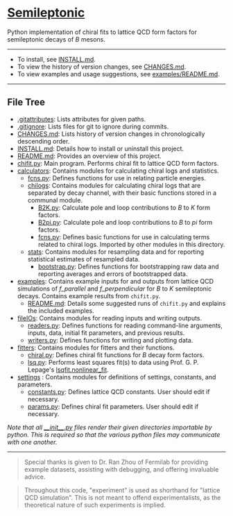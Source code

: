 <!---
  Created by Zechariah Gelzer (University of Iowa) on 2015-03-30.
  Copyright (C) 2015 Zechariah Gelzer.
 
  This program is free software: you can redistribute it and/or modify it under
  the terms of the GNU General Public License as published by the Free Software
  Foundation, either version 3 of the License, or any later version (see
  <http://www.gnu.org/licenses/>).
 
  This program is distributed in the hope that it will be useful, but WITHOUT
  ANY WARRANTY; without even the implied warranty of MERCHANTABILITY or FITNESS
  FOR A PARTICULAR PURPOSE. See the GNU General Public License for more details.
-->

[Semileptonic](https://github.com/zgelzer/semileptonic)
=======================================================

Python implementation of chiral fits to lattice QCD form factors for
semileptonic decays of *B* mesons.

---

+ To install, see [INSTALL.md](INSTALL.md).
+ To view the history of version changes, see [CHANGES.md](CHANGES.md).
+ To view examples and usage suggestions, see
  [examples/README.md](examples/README.md).

---

File Tree
---------

+ [.gitattributes](.gitattributes): Lists attributes for given paths.
+ [.gitignore](.gitignore): Lists files for git to ignore during commits.
+ [CHANGES.md](CHANGES.md): Lists history of version changes in chronologically
  descending order.
+ [INSTALL.md](INSTALL.md): Details how to install or uninstall this project.
+ [README.md](README.md): Provides an overview of this project.
+ [chifit.py](chifit.py): Main program. Performs chiral fit to lattice QCD form
  factors.
+ [calculators](calculators): Contains modules for calculating chiral logs and
  statistics.
  + [fcns.py](calculators/fcns.py): Defines functions for use in relating
    particle energies.
  + [chilogs](calculators/chilogs): Contains modules for calculating chiral logs
    that are separated by decay channel, with their basic functions stored in a
    communal module.
    + [B2K.py](calculators/chilogs/B2K.py): Calculate pole and loop
      contributions to *B* to *K* form factors.
    + [B2pi.py](calculators/chilogs/B2pi.py): Calculate pole and loop
      contributions to *B* to *pi* form factors.
    + [fcns.py](calculators/chilogs/fcns.py): Defines basic functions for use in
      calculating terms related to chiral logs. Imported by other modules in
      this directory.
  + [stats](calculators/stats): Contains modules for resampling data and for
    reporting statistical estimates of resampled data.
    + [bootstrap.py](calculators/stats/bootstrap.py): Defines functions for
      bootstrapping raw data and reporting averages and errors of bootstrapped
      data.
+ [examples](examples): Contains example inputs for and outputs from lattice QCD
  simulations of *f_parallel* and *f_perpendicular* for *B* to *K* semileptonic
  decays. Contains example results from `chifit.py`.
  + [README.md](examples/README.md): Details some suggested runs of `chifit.py`
    and explains the included examples.
+ [fileIOs](fileIOs): Contains modules for reading inputs and writing outputs.
  + [readers.py](fileIOs/readers.py): Defines functions for reading command-line
    arguments, inputs, data, initial fit parameters, and previous results.
  + [writers.py](fileIOs/writers.py): Defines functions for writing and plotting
    data.
+ [fitters](fitters): Contains modules for fitters and their functions.
  + [chiral.py](fitters/chiral.py): Defines chiral fit functions for *B* decay
    form factors.
  + [lsq.py](fitters/lsq.py): Performs least squares fit(s) to data using Prof.
    G. P. Lepage's [lsqfit.nonlinear_fit](https://github.com/gplepage/lsqfit).
+ [settings](settings) : Contains modules for definitions of settings,
  constants, and parameters.
  + [constants.py](settings/constants.py): Defines lattice QCD constants. User
    should edit if necessary.
  + [params.py](settings/params.py): Defines chiral fit parameters. User should
    edit if necessary.

*Note that all [\_\_init\_\_.py](__init__.py) files render their given
directories importable by python. This is required so that the various python
files may communicate with one another.*

---

> Special thanks is given to Dr. Ran Zhou of Fermilab for providing example
> datasets, assisting with debugging, and offering invaluable advice.

> Throughout this code, "experiment" is used as shorthand for
> "lattice QCD simulation". This is not meant to offend experimentalists, as
> the theoretical nature of such experiments is implied.
